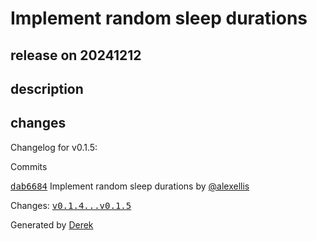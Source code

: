 # Implement random sleep durations

## release on 20241212
## description
## changes
Changelog for v0.1.5:

Commits  

<a class="commit-link" data-hovercard-type="commit" data-hovercard-url="https://github.com/openfaas/store-functions/commit/dab6684e256ba1ef76ccacdaa401071a220f25d2/hovercard" href="https://github.com/openfaas/store-functions/commit/dab6684e256ba1ef76ccacdaa401071a220f25d2"><tt>dab6684</tt></a> Implement random sleep durations by <a class="user-mention notranslate" data-hovercard-type="user" data-hovercard-url="/users/alexellis/hovercard" data-octo-click="hovercard-link-click" data-octo-dimensions="link_type:self" href="https://github.com/alexellis">@alexellis</a>

Changes: <a class="commit-link" href="https://github.com/openfaas/store-functions/compare/v0.1.4...v0.1.5"><tt>v0.1.4...v0.1.5</tt></a>

Generated by <a href="https://github.com/alexellis/derek/">Derek</a>

